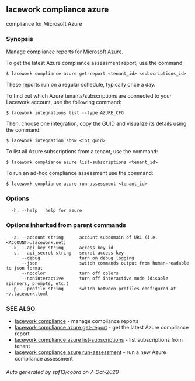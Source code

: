 ## lacework compliance azure

compliance for Microsoft Azure

### Synopsis

Manage compliance reports for Microsoft Azure.

To get the latest Azure compliance assessment report, use the command:

    $ lacework compliance azure get-report <tenant_id> <subscriptions_id>

These reports run on a regular schedule, typically once a day.

To find out which Azure tenants/subscriptions are connected to your
Lacework account, use the following command:

    $ lacework integrations list --type AZURE_CFG

Then, choose one integration, copy the GUID and visualize its details
using the command:

    $ lacework integration show <int_guid>

To list all Azure subscriptions from a tenant, use the command:

    $ lacework compliance azure list-subscriptions <tenant_id>

To run an ad-hoc compliance assessment use the command:

    $ lacework compliance azure run-assessment <tenant_id>


### Options

```
  -h, --help   help for azure
```

### Options inherited from parent commands

```
  -a, --account string      account subdomain of URL (i.e. <ACCOUNT>.lacework.net)
  -k, --api_key string      access key id
  -s, --api_secret string   secret access key
      --debug               turn on debug logging
      --json                switch commands output from human-readable to json format
      --nocolor             turn off colors
      --noninteractive      turn off interactive mode (disable spinners, prompts, etc.)
  -p, --profile string      switch between profiles configured at ~/.lacework.toml
```

### SEE ALSO

* [lacework compliance](lacework_compliance.md)	 - manage compliance reports
* [lacework compliance azure get-report](lacework_compliance_azure_get-report.md)	 - get the latest Azure compliance report
* [lacework compliance azure list-subscriptions](lacework_compliance_azure_list-subscriptions.md)	 - list subscriptions from tenant
* [lacework compliance azure run-assessment](lacework_compliance_azure_run-assessment.md)	 - run a new Azure compliance assessment

###### Auto generated by spf13/cobra on 7-Oct-2020
